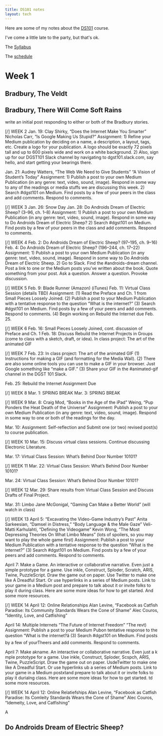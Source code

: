 ```yaml
---
title: DS101 notes
layout: tech
---
```

Here are some of my notes about the [DS101](https://dgst101.com/) course.

I've come a little late to the party, but that's ok.

The [Syllabus](https://dgst101.com/digital-studies-101-syllabus-4e6c0b9ffd2b)

The [schedule](https://dgst101.com/digital-studies-101-schedule-703d92b12951)

# Week 1

## Bradbury, The Veldt

## Bradbury, There Will Come Soft Rains

 write an initial post responding to either or both of the Bradbury stories.

 [/] WEEK 2
 Jan. 19: Clay Shirky, “Does the Internet Make You Smarter”
 Nicholas Carr, “Is Google Making Us Stupid?”
 Assignment: 1) Refine your Medium publication by deciding on a name, a description, a layout, tags, etc. Create a logo for your publication. A logo should be exactly 72 pixels tall and up to 600 pixels wide and work on a white background. 2) Also, sign up for our DGST101 Slack channel by navigating to dgst101.slack.com, say hello, and start getting your bearings there.

 Jan. 21: Audrey Watters, “The Web We Need to Give Students”
 “A Vision of Student’s Today”
 Assignment: 1) Publish a post to your own Medium Publication (in any genre: text, video, sound, image). Respond in some way to any of the readings or media stuffs we are discussing this week. 2) Search #dgst101 on Medium. Find posts by a few of your peers in the class and add comments. Respond to comments.

 [/] WEEK 3
 Jan. 26: Snow Day
 Jan. 28: Do Androids Dream of Electric Sheep? (3–96, ch. 1–8)
 Assignment: 1) Publish a post to your own Medium Publication (in any genre: text, video, sound, image). Respond in some way to Do Androids Dream of Electric Sheep? 2) Search #dgst101 on Medium. Find posts by a few of your peers in the class and add comments. Respond to comments.

 [/] WEEK 4
 Feb. 2: Do Androids Dream of Electric Sheep? (97–195, ch. 9–16)
 Feb. 4: Do Androids Dream of Electric Sheep? (196–244, ch. 17–22)
 Assignment: 1) Publish a post to your own Medium Publication (in any genre: text, video, sound, image). Respond in some way to Do Androids Dream of Electric Sheep. 2) Go to Slack. Find the #androids-dream channel. Post a link to one or the Medium posts you’ve written about the book. Quote something from your post. Ask a question. Answer a question. Provoke discussion.

 [/] WEEK 5
 Feb. 9: Blade Runner (Amazon) (iTunes)
 Feb. 11: Virtual Class Session (details TBD)
 Assignment: (1) Read the Preface and Ch. 1 from Small Pieces Loosely Joined. (2) Publish a post to your Medium Publication with a tentative response to the question “What is the internet?” (3) Search #dgst101 on Medium. Find posts by a few of your peers and add comments. Respond to comments. (4) Begin working on Rebuild the Internet due Feb. 25.

 [/] WEEK 6
 Feb. 16: Small Pieces Loosely Joined, cont. discussion of Preface and Ch. 1
 Feb. 18: Discuss Rebuild the Internet Projects in Groups (come to class with a sketch, draft, or idea). In class project: The art of the animated GIF

 [/] WEEK 7
 Feb. 23: In class project: The art of the animated GIF
 (1) Instructions for making a GIF (and formatting for the Media Wall).
 (2) There are also some online tools you can use to make a GIF in your browser. Just Google something like “make a GIF.”
 (3) Share your GIF in the #animated-gif channel in the DGST 101 Slack.

 Feb. 25: Rebuild the Internet Assignment Due

 [/] WEEK 8
 Mar. 1: SPRING BREAK
 Mar. 3: SPRING BREAK

 [/] WEEK 9
 Mar. 8: Craig Mod, “Books in the Age of the iPad”
 Weing, “Pup Ponders the Heat Death of the Universe”
 Assignment: Publish a post to your own Medium Publication (in any genre: text, video, sound, image). Respond in some way to one or both of the readings for the day.

 Mar. 10: Assignment: Self-reflection and Submit one (or two) revised post(s) to course publication.

 [/] WEEK 10
 Mar. 15: Discuss virtual class sessions. Continue discussing Electronic Literature.

 Mar. 17: Virtual Class Session: What’s Behind Door Number 10101?

 [/] WEEK 11
 Mar. 22: Virtual Class Session: What’s Behind Door Number 10101?

 Mar. 24: Virtual Class Session: What’s Behind Door Number 10101?

 [/] WEEK 12
 Mar. 29: Share results from Virtual Class Session and Discuss Drafts of Final Project.

 Mar. 31: Limbo
 Jane McGonigal, “Gaming Can Make a Better World” (will watch in class)

 [/] WEEK 13
 April 5: “Excavating the Video-Game Industry’s Past”
 Anita Sarkeesian, “Damsel in Distress,” “Body Language & the Male Gaze”
 Veli-Matti Karhulahti, “Defining the Videogame”
 Kevin Wong, “The Most Depressing Theories On What Limbo Means” (lots of spoilers, so you may want to play the whole game first)
 Assignment: Publish a post to your Medium Publication with a tentative response to the question “What is the internet?” (3) Search #dgst101 on Medium. Find posts by a few of your peers and add comments. Respond to comments.

 April 7: Make a Game. An interactive or collaborative narrative. Even just a simple prototype for a game. Use inkle, Construct, Sploder, Scratch, ARIS, Twine, PuzzleScript. Draw the game out on paper. Use Twitter to make one like A Dreadful Start. Or use hyperlinks in a series of Medium posts. Link to your game in a Medium post and prepare to talk about it or invite folks to play it during class. Here are some more ideas for how to get started. And some more resources.

 [/] WEEK 14
 April 12: Online Relationships
 Alan Levine, “Facebook as Catfish Paradise: Its Community Standards Wears the Cone of Shame”
 Alec Couros, “Identity, Love, and Catfishing”

 April 14: Multiple Internets
 “The Future of Internet Freedom”
 “The revt)
 Assignment: Publish a post to your Medium Pubon tentative response to the question “What is the internet?â (3) Search #dgst101 on Medium. Find posts by a few of yourTheers and add comments. Respond to comments.

 April 7: Make akname. An interactive or collaborative narrative. Even just a k mple prototype for a game. Use inkle, Construct, Sploder, Scspch, ARIS, Twine, PuzzleScript. Draw the game out on paper. UsdeTwitter to make one like A Dreadful Start. Or use hyperlinks ub a series of Medium posts. Link to your game in a Medium postxtand prepare to talk about it or invite folks to play it durialng class. Here are some more ideas for how to get started. td some more resources.

 [/] WEEK 14
 April 12: Online Relatiefships
 Alan Levine, “Facebook as Catfish Paradise: Its Comleity Standards Wears the Cone of Shame”
 Alec Couros, “Idemeity, Love, and Catfishing”

 A
## Do Androids Dream of Electric Sheep?
